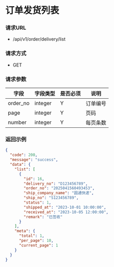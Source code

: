 # 订单发货列表

### 请求URL

* /api/v1/order/delivery/list

### 请求方式

* GET

### 请求参数

| 字段       | 字段类型    | 是否必须 | 说明   |
|----------|---------|------|------|
| order_no | integer | Y    | 订单编号 |
| page     | integer | Y    | 页码   |
| number   | integer | Y    | 每页条数 |

### 返回示例

```json
{
  "code": 200,
  "message": "success",
  "data": {
    "list": [
      {
        "id": 16,
        "delivery_no": "D123456789",
        "order_no": "2025041560493453",
        "ship_company_name": "圆通快递",
        "ship_no": "S123456789",
        "status": 1,
        "shipped_at": "2023-10-01 10:00:00",
        "received_at": "2023-10-05 12:00:00",
        "remark": "已签收"
      }
    ],
    "meta": {
      "total": 1,
      "per_page": 10,
      "current_page": 1
    }
  }
}
```

